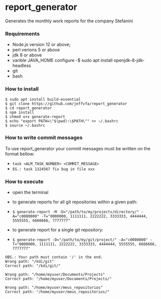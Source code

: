 # report_generator

Generates the monthly work reports for the company Stefanini

### Requirements

- Node.js version 12 or above;
- perl verions 5 or above
- jdk 8 or above
- varible JAVA_HOME configure -$ sudo apt install openjdk-8-jdk-headless
- git
- bash

### How to install

```
$ sudo apt install build-essential
$ git clone https://github.com/jeffvfa/report_generator
$ cd report_generator
$ npm install
$ chmod u+x generate-report
$ echo "export PATH=\"$(pwd):\$PATH\"" >> ~/.bashrc
$ source ~/.bashrc
```

### How to write commit messages

To use report_generator your commit messages must be written on the format bellow:
- `task <ALM_TASK_NUMBER> <COMMIT_MESSAGE>`
- `EG.: task 1324567 fix bug in file xxx`

### How to execute

- open the terminal
- to generate reports for all git repositories within a given path:
- `$ generate-report -M -D="/path/to/my/projects/directory/" -A="c0000000" -T="0000000, 1111111, 2222222, 3333333, 4444444, 5555555, 6666666, 7777777"`

- to generate report for a single git repository:
- `$ generate-report -D="/path/to/my/git/project/" -A="c0000000" -T="0000000, 1111111, 2222222, 3333333, 4444444, 5555555, 6666666, 7777777"`

```
OBS.: Your path must contain '/' in the end.
Wrong path: "/kdi/git"
Correct path: "/kdi/git/"

Wrong path: "/home/myuser/Documents/Projects"
Correct path: "/home/myuser/Documents/Projects/"

Wrong path: "/home/myuser/meus_repositorios"
Correct path: "/home/myuser/meus_repositorios/"
```
